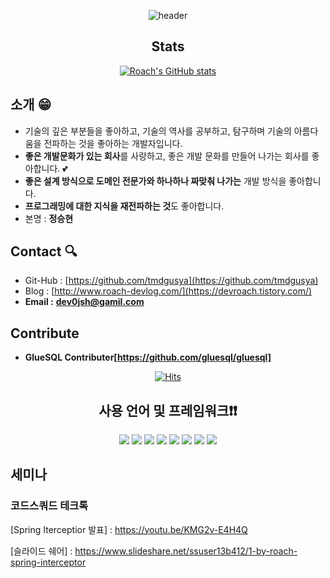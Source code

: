 <div align='center'>
  
  
![header](https://capsule-render.vercel.app/api?type=wave&color=auto&height=300&section=header&text=Roach-Git&fontSize=90)

## Stats

[![Roach's GitHub stats](https://github-readme-stats.vercel.app/api?username=tmdgusya&show_icons=true&theme=radical)
](https://github.com/anuraghazra/github-readme-stats)
  
  
</div>
  
## 소개 😁

- 기술의 깊은 부분들을 좋아하고, 기술의 역사를 공부하고, 탐구하며 기술의 아름다움을 전파하는 것을 좋아하는 개발자입니다.
- **좋은 개발문화가 있는 회사**를 사랑하고, 좋은 개발 문화를 만들어 나가는 회사를 좋아합니다. 💕
- **좋은 설계 방식으로 도메인 전문가와 하나하나 짜맞춰 나가는** 개발 방식을 좋아합니다.
- **프로그래밍에 대한 지식을 재전파하는 것**도 좋아합니다.
- 본명 : **정승현**
  
## Contact 🔍

- Git-Hub : [https://github.com/tmdgusya](https://github.com/tmdgusya)
- Blog : [http://www.roach-devlog.com/](https://devroach.tistory.com/)
- **Email :** **dev0jsh@gamil.com**

## Contribute

- **GlueSQL Contributer[https://github.com/gluesql/gluesql]**

<div align='center'>
  
[![Hits](https://hits.seeyoufarm.com/api/count/incr/badge.svg?url=https%3A%2F%2Fgithub.com%2Ftmdgusya)](https://hits.seeyoufarm.com)
 

## 사용 언어 및 프레임워크❗️❗️
  
  <img src="https://img.shields.io/badge/Spring-6DB33F?style=flat-square&logo=Spring&logoColor=green"/>
  <img src="https://img.shields.io/badge/Ruby on Rails-CC0000?style=flat-square&logo=RubyOnRails&logoColor=red"/>
  <img src="https://img.shields.io/badge/JavaScript-F7DF1E?style=flat-square&logo=JavaScript&logoColor=white"/>
  <img src="https://img.shields.io/badge/TypeScript-3178C6?style=flat-square&logo=TypeScript&logoColor=blue"/>
  <img src="https://img.shields.io/badge/React-61DAFB?style=flat-square&logo=React&logoColor=yellow"/>
  <img src="https://img.shields.io/badge/MySQL-4479A1?style=flat-square&logo=MySQL&logoColor=red"/> 
  <img src="https://img.shields.io/badge/JPA-6DB33F?style=flat-square&logo=Spring&logoColor=green"/>
  <img src="https://img.shields.io/badge/Docker-2496ED?style=flat-square&logo=Docker&logoColor=white"/>
  
</div>
 
  
## 세미나

### 코드스쿼드 테크톡
[Spring Iterceptior 발표] : https://youtu.be/KMG2v-E4H4Q
  
[슬라이드 쉐어] : https://www.slideshare.net/ssuser13b412/1-by-roach-spring-interceptor

<!--
**tmdgusya/tmdgusya** is a ✨ _special_ ✨ repository because its `README.md` (this file) appears on your GitHub profile.
